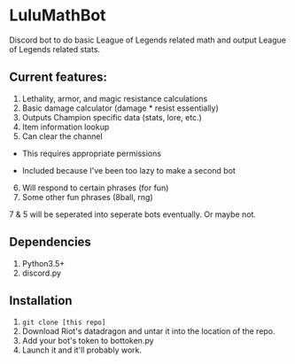 # LuluMathBot
Discord bot to do basic League of Legends related math and output League of Legends related stats. 

## Current features:
1. Lethality, armor, and magic resistance calculations
2. Basic damage calculator (damage * resist essentially)
3. Outputs Champion specific data (stats, lore, etc.)
4. Item information lookup
5. Can clear the channel
  + This requires appropriate permissions
  - Included because I've been too lazy to make a second bot
6. Will respond to certain phrases (for fun)
7. Some other fun phrases (8ball, rng)

7 & 5 will be seperated into seperate bots eventually. Or maybe not.

## Dependencies
1. Python3.5+
2. discord.py

## Installation
1. `git clone [this repo]`
2. Download Riot's datadragon and untar it into the location of the repo.
3. Add your bot's token to bottoken.py
4. Launch it and it'll probably work.
